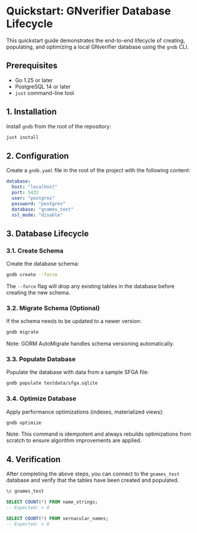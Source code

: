# Quickstart: GNverifier Database Lifecycle

This quickstart guide demonstrates the end-to-end lifecycle of creating, populating, and optimizing a local GNverifier database using the `gndb` CLI.

## Prerequisites

*   Go 1.25 or later
*   PostgreSQL 14 or later
*   `just` command-line tool

## 1. Installation

Install `gndb` from the root of the repository:

```bash
just install
```

## 2. Configuration

Create a `gndb.yaml` file in the root of the project with the following content:

```yaml
database:
  host: "localhost"
  port: 5432
  user: "postgres"
  password: "postgres"
  database: "gnames_test"
  ssl_mode: "disable"
```

## 3. Database Lifecycle

### 3.1. Create Schema

Create the database schema:

```bash
gndb create --force
```

The `--force` flag will drop any existing tables in the database before creating the new schema.

### 3.2. Migrate Schema (Optional)

If the schema needs to be updated to a newer version:

```bash
gndb migrate
```

Note: GORM AutoMigrate handles schema versioning automatically.

### 3.3. Populate Database

Populate the database with data from a sample SFGA file:

```bash
gndb populate testdata/sfga.sqlite
```

### 3.4. Optimize Database

Apply performance optimizations (indexes, materialized views):

```bash
gndb optimize
```

Note: This command is idempotent and always rebuilds optimizations from scratch to ensure algorithm improvements are applied.

## 4. Verification

After completing the above steps, you can connect to the `gnames_test` database and verify that the tables have been created and populated.

```sql
\c gnames_test

SELECT COUNT(*) FROM name_strings;
-- Expected: > 0

SELECT COUNT(*) FROM vernacular_names;
-- Expected: > 0
```